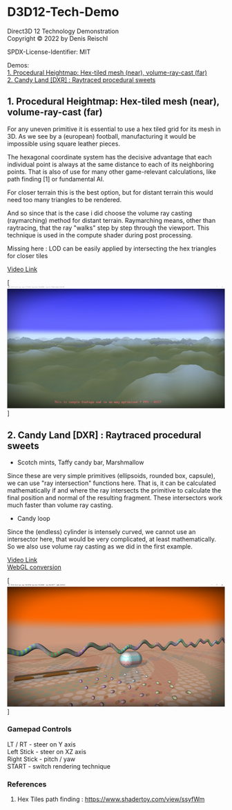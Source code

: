 # D3D12-Tech-Demo
Direct3D 12 Technology Demonstration<br>
Copyright © 2022 by Denis Reischl<br>

SPDX-License-Identifier: MIT<br>

Demos:  
[1. Procedural Heightmap: Hex-tiled mesh (near), volume-ray-cast (far)](#demo1)  
[2. Candy Land [DXR] : Raytraced procedural sweets](#demo2)  
    
<a name="demo1"/>

## 1. Procedural Heightmap: Hex-tiled mesh (near), volume-ray-cast (far)

For any uneven primitive it is essential to use a hex tiled grid for its mesh in 3D. As we see by a (european) football, manufacturing it would be impossible using square leather pieces.

The hexagonal coordinate system has the decisive advantage that each individual point is always at the same distance to each of its neighboring points. That is also of use for many other game-relevant calculations, like path finding [1] or fundamental AI.

For closer terrain this is the best option, but for distant terrain this would need too many triangles to be rendered.

And so since that is the case i did choose the volume ray casting (raymarching) method for distant terrain. Raymarching means, other than raytracing, that the ray "walks" step by step through the viewport. This technique is used in the compute shader during post processing.

Missing here : LOD can be easily applied by intersecting the hex triangles for closer tiles

[Video Link](https://youtu.be/DTHR7ZxROHY "Youtube") <br>

[<img src="https://github.com/EisernSchild/D3D12-Tech-Demo/blob/main/media/Proc_heightmap_01.PNG">]

<a name="demo2"/>

## 2. Candy Land [DXR] : Raytraced procedural sweets

* Scotch mints, Taffy candy bar, Marshmallow

Since these are very simple primitives (ellipsoids, rounded box, capsule), we can use "ray intersection" functions here. That is, it can be calculated mathematically if and where the ray intersects the primitive to calculate the final position and normal of the resulting fragment. These intersectors work much faster than volume ray casting.

* Candy loop

Since the (endless) cylinder is intensely curved, we cannot use an intersector here, that would be very complicated, at least mathematically. So we also use volume ray casting as we did in the first example.

[Video Link](https://youtu.be/SRQhpNWdLUs "Youtube") <br>
[WebGL conversion](https://www.shadertoy.com/view/fdKfDc "Shadertoy") <br>

[<img src="https://github.com/EisernSchild/D3D12-Tech-Demo/blob/main/media/Candy_land_03.PNG">]

### Gamepad Controls

LT / RT - steer on Y axis<br>
Left Stick - steer on XZ axis<br>
Right Stick - pitch / yaw<br>
START - switch rendering technique<br>

### References

1. Hex Tiles path finding : https://www.shadertoy.com/view/ssyfWm <br>
